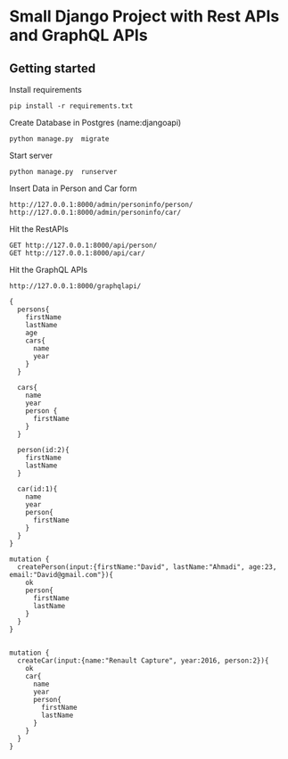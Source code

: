 # Small Django Project with Rest APIs and GraphQL APIs

## Getting started
Install requirements

```
pip install -r requirements.txt
```
Create Database in Postgres (name:djangoapi)
```
python manage.py  migrate
```
Start server

```
python manage.py  runserver
```
Insert Data in Person and Car form
```
http://127.0.0.1:8000/admin/personinfo/person/
http://127.0.0.1:8000/admin/personinfo/car/
```

Hit the RestAPIs

```
GET http://127.0.0.1:8000/api/person/
GET http://127.0.0.1:8000/api/car/
```

Hit the GraphQL APIs
```
http://127.0.0.1:8000/graphqlapi/
```

```
{
  persons{
    firstName
    lastName
    age
    cars{
      name
      year
    }
  }
  
  cars{
    name
    year
    person {
      firstName
    }
  }
  
  person(id:2){
    firstName
    lastName
  }
  
  car(id:1){
    name
    year
    person{
      firstName
    }
  }
}
```

```
mutation {
  createPerson(input:{firstName:"David", lastName:"Ahmadi", age:23, email:"David@gmail.com"}){
    ok
    person{
      firstName
      lastName
    }
  }
}


mutation {
  createCar(input:{name:"Renault Capture", year:2016, person:2}){
    ok
    car{
      name
      year
      person{
        firstName
        lastName
      }
    }
  }
}
```